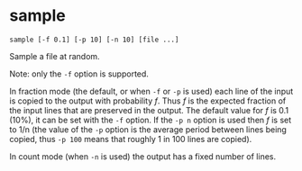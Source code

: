 # sample

```
sample [-f 0.1] [-p 10] [-n 10] [file ...]
```

Sample a file at random.

Note: only the `-f` option is supported.

In fraction mode (the default, or when `-f` or `-p` is used)
each line of the input is copied to the output with probability
*f*. Thus *f* is the expected fraction of the input lines that
are preserved in the output. The default value for *f* is 0.1
(10%), it can be set with the `-f` option. If the `-p n` option is
used then *f* is set to 1/n (the value of the `-p` option is the
average period between lines being copied, thus `-p 100` means
that roughly 1 in 100 lines are copied).

In count mode (when `-n` is used) the output has a fixed number
of lines.
